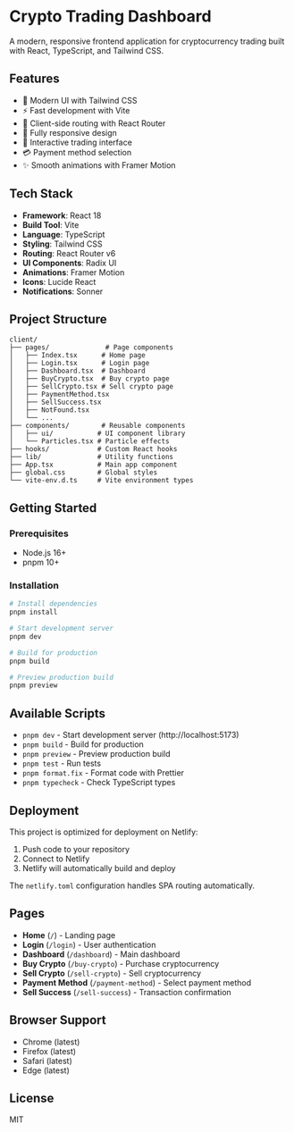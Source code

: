 # Crypto Trading Dashboard

A modern, responsive frontend application for cryptocurrency trading built with React, TypeScript, and Tailwind CSS.

## Features

- 🎨 Modern UI with Tailwind CSS
- ⚡ Fast development with Vite
- 🔄 Client-side routing with React Router
- 📱 Fully responsive design
- 🎯 Interactive trading interface
- 💳 Payment method selection
- ✨ Smooth animations with Framer Motion

## Tech Stack

- **Framework**: React 18
- **Build Tool**: Vite
- **Language**: TypeScript
- **Styling**: Tailwind CSS
- **Routing**: React Router v6
- **UI Components**: Radix UI
- **Animations**: Framer Motion
- **Icons**: Lucide React
- **Notifications**: Sonner

## Project Structure

```
client/
├── pages/              # Page components
│   ├── Index.tsx      # Home page
│   ├── Login.tsx      # Login page
│   ├── Dashboard.tsx  # Dashboard
│   ├── BuyCrypto.tsx  # Buy crypto page
│   ├── SellCrypto.tsx # Sell crypto page
│   ├── PaymentMethod.tsx
│   ├── SellSuccess.tsx
│   ├── NotFound.tsx
│   └── ...
├── components/        # Reusable components
│   ├── ui/           # UI component library
│   └── Particles.tsx # Particle effects
├── hooks/            # Custom React hooks
├── lib/              # Utility functions
├── App.tsx           # Main app component
├── global.css        # Global styles
└── vite-env.d.ts     # Vite environment types
```

## Getting Started

### Prerequisites

- Node.js 16+
- pnpm 10+

### Installation

```bash
# Install dependencies
pnpm install

# Start development server
pnpm dev

# Build for production
pnpm build

# Preview production build
pnpm preview
```

## Available Scripts

- `pnpm dev` - Start development server (http://localhost:5173)
- `pnpm build` - Build for production
- `pnpm preview` - Preview production build
- `pnpm test` - Run tests
- `pnpm format.fix` - Format code with Prettier
- `pnpm typecheck` - Check TypeScript types

## Deployment

This project is optimized for deployment on Netlify:

1. Push code to your repository
2. Connect to Netlify
3. Netlify will automatically build and deploy

The `netlify.toml` configuration handles SPA routing automatically.

## Pages

- **Home** (`/`) - Landing page
- **Login** (`/login`) - User authentication
- **Dashboard** (`/dashboard`) - Main dashboard
- **Buy Crypto** (`/buy-crypto`) - Purchase cryptocurrency
- **Sell Crypto** (`/sell-crypto`) - Sell cryptocurrency
- **Payment Method** (`/payment-method`) - Select payment method
- **Sell Success** (`/sell-success`) - Transaction confirmation

## Browser Support

- Chrome (latest)
- Firefox (latest)
- Safari (latest)
- Edge (latest)

## License

MIT
